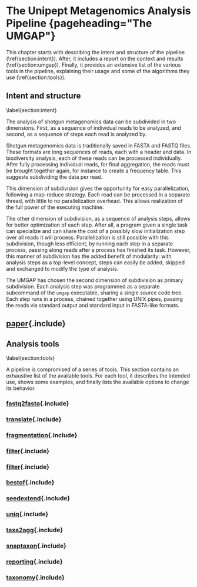 # The Unipept Metagenomics Analysis Pipeline {pageheading="The UMGAP"}

This chapter starts with describing the intent and structure of the
pipeline (\ref{section:intent}). After, it includes a report on the
context and results (\ref{section:umgap}). Finally, it provides an
extensive list of the various tools in the pipeline, explaining their
usage and some of the algorithms they use (\ref{section:tools}).

## Intent and structure
\label{section:intent}

The analysis of shotgun metagenomics data can be subdivided in two
dimensions. First, as a sequence of individual reads to be analyzed, and
second, as a sequence of steps each read is analyzed by.

Shotgun metagenomics data is traditionally saved in FASTA and FASTQ
files. These formats are long sequences of reads, each with a header and
data. In biodiversity analysis, each of these reads can be processed
individually. After fully processing individual reads, for final
aggregation, the reads must be brought together again, for instance to
create a frequency table. This suggests subdividing the data per read.

This dimension of subdivision gives the opportunity for easy
parallelization, following a map-reduce strategy. Each
read can be processed in a separate thread, with little to no
parallelization overhead. This allows realization of the full power of
the executing machine.

The other dimension of subdivision, as a sequence of analysis steps,
allows for better optimization of each step. After all, a program
given a single task can specialize and can share the cost of a possibly
slow initialization step over all reads it will process. Parallelization
is still possible with this subdivision, though less efficient, by
running each step in a separate process, passing along reads after a
process has finished its task. However, this manner of subdivision has
the added benefit of modularity: with analysis steps as a top-level
concept, steps can easily be added, skipped and exchanged to modify the
type of analysis.

The UMGAP has chosen the second dimension of subdivision as primary
subdivision. Each analysis step was programmed as a separate subcommand
of the `umgap` executable, sharing a single source code tree. Each step
runs in a process, chained together using UNIX pipes, passing the reads
via standard output and standard input in FASTA-like formats.

## [paper](paper.md){.include}

## Analysis tools
\label{section:tools}

A pipeline is compromised of a series of tools. This section contains
an exhaustive list of the available tools. For each tool, it describes
the intended use, shows some examples, and finally lists the available
options to change its behavior.

### [fastq2fasta](components/fastq2fasta.md){.include}

### [translate](components/translate.md){.include}

### [fragmentation](components/fragmentation.md){.include}

### [filter](components/filter.md){.include}

### [filter](components/pept2lca.md){.include}

### [bestof](components/bestof.md){.include}

### [seedextend](components/seedextend.md){.include}

### [uniq](components/uniq.md){.include}

### [taxa2agg](components/taxa2agg.md){.include}

### [snaptaxon](components/snaptaxon.md){.include}

### [reporting](components/reporting.md){.include}

### [taxonomy](components/taxonomy.md){.include}
